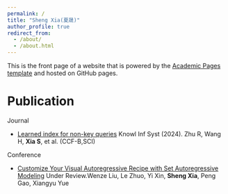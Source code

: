 ```yaml
---
permalink: /
title: "Sheng Xia(夏晟)"
author_profile: true
redirect_from: 
  - /about/
  - /about.html
---
```


This is the front page of a website that is powered by the [Academic Pages template](https://github.com/academicpages/academicpages.github.io) and hosted on GitHub pages.


Publication
============
Journal
+ [Learned index for non-key queries](https://link.springer.com/article/10.1007/s10115-024-02233-0)  Knowl Inf Syst (2024). Zhu R, Wang H, **Xia S**, et al. (CCF-B,SCI)

Conference
+ [Customize Your Visual Autoregressive Recipe with Set Autoregressive Modeling](https://arxiv.org/abs/2410.10511) Under Review.Wenze Liu, Le Zhuo, Yi Xin, **Sheng Xia**, Peng Gao, Xiangyu Yue
















